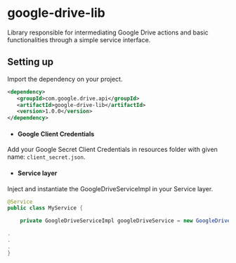 # google-drive-lib
Library responsible for intermediating Google Drive actions and basic functionalities through a simple service interface.

## Setting up

Import the dependency on your project.

```xml
<dependency>
   <groupId>com.google.drive.api</groupId>
   <artifactId>google-drive-lib</artifactId>
   <version>1.0.0</version>
</dependency>
```

- #### Google Client Credentials
Add your Google Secret Client Credentials in resources folder with given name: `client_secret.json`.


- #### Service layer
Inject and instantiate the GoogleDriveServiceImpl in your Service layer.

```java
@Service
public class MyService {

    private GoogleDriveServiceImpl googleDriveService = new GoogleDriveServiceImpl();

.
.
.
} 
```